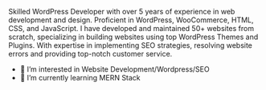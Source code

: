 Skilled WordPress Developer with over 5 years of experience in web development and design. Proficient in
WordPress, WooCommerce, HTML, CSS, and JavaScript. I have developed and maintained 50+ websites from scratch,
specializing in building websites using top WordPress Themes and Plugins. With expertise in implementing SEO
strategies, resolving website errors and providing top-notch customer service.

- 👀 I’m interested in Website Development/Wordpress/SEO
- 🌱 I’m currently learning MERN Stack

<!---
shubh-jl/shubh-jl is a ✨ special ✨ repository because its `README.md` (this file) appears on your GitHub profile.
You can click the Preview link to take a look at your changes.
--->
